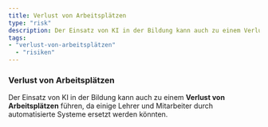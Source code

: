 ```yaml
---
title: Verlust von Arbeitsplätzen
type: "risk"
description: Der Einsatz von KI in der Bildung kann auch zu einem Verlust von Arbeitsplätzen führen.
tags:
- "verlust-von-arbeitsplätzen"
  - "risiken"
---
```


### Verlust von Arbeitsplätzen

Der Einsatz von KI in der Bildung kann auch zu einem **Verlust von Arbeitsplätzen** führen, da einige Lehrer und Mitarbeiter durch automatisierte Systeme ersetzt werden könnten.
